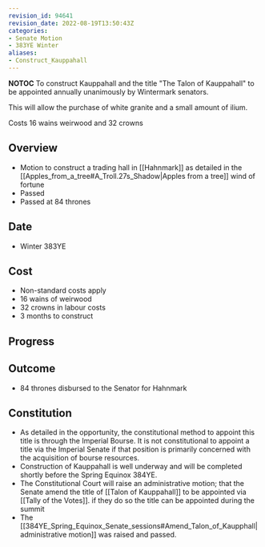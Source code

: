 ```yaml
---
revision_id: 94641
revision_date: 2022-08-19T13:50:43Z
categories:
- Senate Motion
- 383YE Winter
aliases:
- Construct_Kauppahall
---
```



__NOTOC__
To construct Kauppahall and the title "The Talon of Kauppahall" to be appointed annually unanimously by Wintermark senators.

This will allow the purchase of white granite and a small amount of ilium.

Costs 16 wains weirwood and 32 crowns

## Overview
* Motion to construct a trading hall in [[Hahnmark]] as detailed in the [[Apples_from_a_tree#A_Troll.27s_Shadow|Apples from a tree]] wind of fortune
* Passed
* Passed at 84 thrones

## Date
* Winter 383YE
## Cost
* Non-standard costs apply
* 16 wains of weirwood
* 32 crowns in labour costs
* 3 months to construct 
## Progress

## Outcome
* 84 thrones disbursed to the Senator for Hahnmark

## Constitution
* As detailed in the opportunity, the constitutional method to appoint this title is through the Imperial Bourse. It is not constitutional to appoint a title via the Imperial Senate if that position is primarily concerned with the acquisition of bourse resources.
* Construction of Kauppahall is well underway and will be completed shortly before the Spring Equinox 384YE.
* The Constitutional Court will raise an administrative motion; that the Senate amend the title of [[Talon of Kauppahall]] to be appointed via [[Tally of the Votes]]. if they do so the title can be appointed during the summit
* The [[384YE_Spring_Equinox_Senate_sessions#Amend_Talon_of_Kaupphall|administrative motion]] was raised and passed.